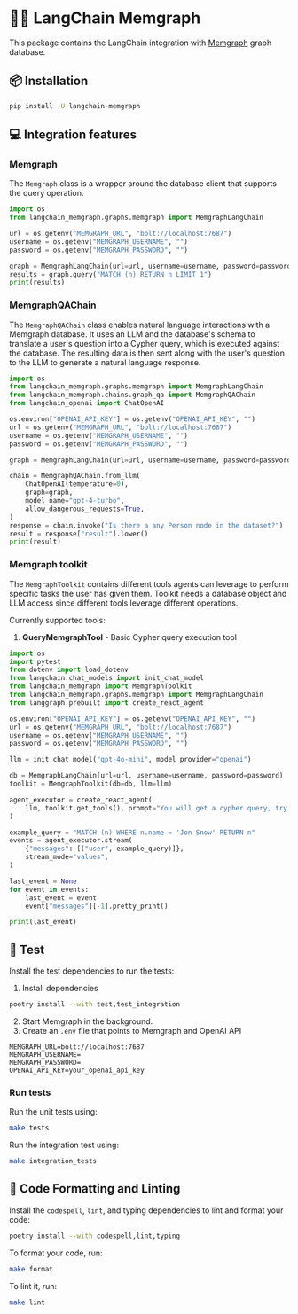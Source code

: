 # 🦜️🔗 LangChain Memgraph

This package contains the LangChain integration with [Memgraph](https://memgraph.com/) graph database.

## 📦 Installation

```bash
pip install -U langchain-memgraph
```

## 💻 Integration features

### Memgraph

The `Memgraph` class is a wrapper around the database client that supports the
query operation.

```python
import os
from langchain_memgraph.graphs.memgraph import MemgraphLangChain

url = os.getenv("MEMGRAPH_URL", "bolt://localhost:7687")
username = os.getenv("MEMGRAPH_USERNAME", "")
password = os.getenv("MEMGRAPH_PASSWORD", "")

graph = MemgraphLangChain(url=url, username=username, password=password, refresh_schema=False)
results = graph.query("MATCH (n) RETURN n LIMIT 1")
print(results)
```

### MemgraphQAChain

The `MemgraphQAChain` class enables natural language interactions with a Memgraph database.
It uses an LLM and the database's schema to translate a user's question into a Cypher query, which is executed against the database.
The resulting data is then sent along with the user's question to the LLM to generate a natural language response.

```python
import os
from langchain_memgraph.graphs.memgraph import MemgraphLangChain
from langchain_memgraph.chains.graph_qa import MemgraphQAChain
from langchain_openai import ChatOpenAI

os.environ["OPENAI_API_KEY"] = os.getenv("OPENAI_API_KEY", "")
url = os.getenv("MEMGRAPH_URL", "bolt://localhost:7687")
username = os.getenv("MEMGRAPH_USERNAME", "")
password = os.getenv("MEMGRAPH_PASSWORD", "")

graph = MemgraphLangChain(url=url, username=username, password=password, refresh_schema=False)

chain = MemgraphQAChain.from_llm(
    ChatOpenAI(temperature=0),
    graph=graph,
    model_name="gpt-4-turbo",
    allow_dangerous_requests=True,
)
response = chain.invoke("Is there a any Person node in the dataset?")
result = response["result"].lower()
print(result)
```

### Memgraph toolkit

The `MemgraphToolkit` contains different tools agents can leverage to perform specific tasks the user has given them. Toolkit
needs a database object and LLM access since different tools leverage different operations.

Currently supported tools:

1. **QueryMemgraphTool** - Basic Cypher query execution tool

```python
import os
import pytest
from dotenv import load_dotenv
from langchain.chat_models import init_chat_model
from langchain_memgraph import MemgraphToolkit
from langchain_memgraph.graphs.memgraph import MemgraphLangChain
from langgraph.prebuilt import create_react_agent

os.environ["OPENAI_API_KEY"] = os.getenv("OPENAI_API_KEY", "")
url = os.getenv("MEMGRAPH_URL", "bolt://localhost:7687")
username = os.getenv("MEMGRAPH_USERNAME", "")
password = os.getenv("MEMGRAPH_PASSWORD", "")

llm = init_chat_model("gpt-4o-mini", model_provider="openai")

db = MemgraphLangChain(url=url, username=username, password=password)
toolkit = MemgraphToolkit(db=db, llm=llm)

agent_executor = create_react_agent(
    llm, toolkit.get_tools(), prompt="You will get a cypher query, try to execute it on the Memgraph database."
)

example_query = "MATCH (n) WHERE n.name = 'Jon Snow' RETURN n"
events = agent_executor.stream(
    {"messages": [("user", example_query)]},
    stream_mode="values",
)

last_event = None
for event in events:
    last_event = event
    event["messages"][-1].pretty_print()

print(last_event)

```

## 🧪 Test

Install the test dependencies to run the tests:

1. Install dependencies

```bash
poetry install --with test,test_integration
```

2. Start Memgraph in the background.
3. Create an `.env` file that points to Memgraph and OpenAI API

```
MEMGRAPH_URL=bolt://localhost:7687
MEMGRAPH_USERNAME=
MEMGRAPH_PASSWORD=
OPENAI_API_KEY=your_openai_api_key
```

### Run tests

Run the unit tests using:

```bash
make tests
```

Run the integration test using:

```bash
make integration_tests
```

## 🧹 Code Formatting and Linting

Install the `codespell`, `lint`, and typing dependencies to lint and format your code:

```bash
poetry install --with codespell,lint,typing
```

To format your code, run:

```bash
make format
```

To lint it, run:

```bash
make lint
```
